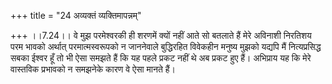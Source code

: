 +++
title = "24 अव्यक्तं व्यक्तिमापन्नम्"

+++
।।7.24।। वे मुझ परमेश्वरकी ही शरणमें क्यों नहीं आते सो बतलाते हैं मेरे
अविनाशी निरतिशय परम भावको अर्थात् परमात्मस्वरूपको न जाननेवाले बुद्धिरहित
विवेकहीन मनुष्य मुझको यद्यपि मैं नित्यप्रसिद्ध सबका ईश्वर हूँ तो भी ऐसा
समझते हैं कि यह पहले प्रकट नहीं थे अब प्रकट हुए हैं। अभिप्राय यह कि मेरे
वास्तविक प्रभावको न समझनेके कारण वे ऐसा मानते हैं।
